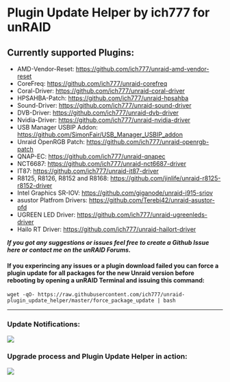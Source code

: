 # Plugin Update Helper by ich777 for unRAID


## Currently supported Plugins:
- AMD-Vendor-Reset: https://github.com/ich777/unraid-amd-vendor-reset
- CoreFreq: https://github.com/ich777/unraid-corefreq
- Coral-Driver: https://github.com/ich777/unraid-coral-driver
- HPSAHBA-Patch: https://github.com/ich777/unraid-hpsahba
- Sound-Driver: https://github.com/ich777/unraid-sound-driver
- DVB-Driver: https://github.com/ich777/unraid-dvb-driver
- Nvidia-Driver: https://github.com/ich777/unraid-nvidia-driver
- USB Manager USBIP Addon: https://github.com/SimonFair/USB_Manager_USBIP_addon
- Unraid OpenRGB Patch: https://github.com/ich777/unraid-openrgb-patch
- QNAP-EC: https://github.com/ich777/unraid-qnapec
- NCT6687: https://github.com/ich777/unraid-nct6687-driver
- IT87: https://github.com/ich777/unraid-it87-driver
- R8125, R8126, R8152 and R8168: https://github.com/jinlife/unraid-r8125-r8152-driver
- Intel Graphics SR-IOV: https://github.com/giganode/unraid-i915-sriov
- asustor Platfrom Drivers: https://github.com/Terebi42/unraid-asustor-pfd
- UGREEN LED Driver: https://github.com/ich777/unraid-ugreenleds-driver
- Hailo RT Driver: https://github.com/ich777/unraid-hailort-driver

_**If you got any suggestions or issues feel free to create a Github Issue here or contact me on the unRAID Forums.**_

  
  
#### If you experincing any issues or a plugin download failed you can force a plugin update for all packages for the new Unraid version before rebooting by opening a unRAID Terminal and issuing this command:  
```wget -qO- https://raw.githubusercontent.com/ich777/unraid-plugin_update_helper/master/force_package_update | bash```

---

### Update Notifications:
![](images/screenshot.png)

### Upgrade process and Plugin Update Helper in action:
![](images/update.gif)